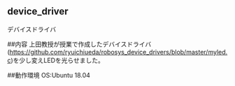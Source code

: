 ## device_driver
デバイスドライバ

##内容
上田教授が授業で作成したデバイスドライバ(https://github.com/ryuichiueda/robosys_device_drivers/blob/master/myled.c)を少し変えLEDを光らせました。

##動作環境
OS:Ubuntu 18.04
